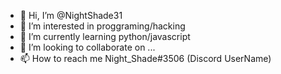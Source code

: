 - 👋 Hi, I’m @NightShade31
- 👀 I’m interested in proggraming/hacking
- 🌱 I’m currently learning python/javascript
- 💞️ I’m looking to collaborate on ...
- 📫 How to reach me Night_Shade#3506 (Discord UserName)

<!---
NightShade31/NightShade31 is a ✨ special ✨ repository because its `README.md` (this file) appears on your GitHub profile.
You can click the Preview link to take a look at your changes.
--->
